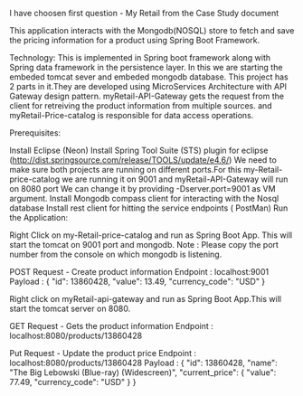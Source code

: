 I have choosen first question - My Retail from the Case Study document

This application interacts with the Mongodb(NOSQL) store to fetch and save the pricing information for a product using Spring Boot Framework.

Technology: This is implemented in Spring boot framework along with Spring data framework in the persistence layer. In this we are starting the embeded tomcat sever and embeded mongodb database. This project has 2 parts in it.They are developed using MicroServices Architecture with API Gateway design pattern. myRetail-API-Gateway gets the request from the client for retreiving the product information from multiple sources. and myRetail-Price-catalog is responsible for data access operations.

Prerequisites:

Install Eclipse (Neon)
Install Spring Tool Suite (STS) plugin for eclipse (http://dist.springsource.com/release/TOOLS/update/e4.6/)
We need to make sure both projects are running on different ports.For this my-Retail-price-catalog we are running it on 9001 and myRetail-API-Gateway will run on 8080 port We can change it by providing -Dserver.port=9001 as VM argument.
Install Mongodb compass client for interacting with the Nosql database
Install rest client for hitting the service endpoints ( PostMan)
Run the Application:

Right Click on my-Retail-price-catalog and run as Spring Boot App. This will start the tomcat on 9001 port and mongodb. Note : Please copy the port number from the console on which mongodb is listening.

POST Request - Create product information Endpoint : localhost:9001 
Payload : { "id": 13860428, "value": 13.49, "currency_code": "USD" }

Right click on myRetail-api-gateway and run as Spring Boot App.This will start the tomcat server on 8080.

GET Request - Gets the product information Endpoint : localhost:8080/products/13860428

Put Request - Update the product price Endpoint : localhost:8080/products/13860428 
Payload : { "id": 13860428, "name": "The Big Lebowski (Blue-ray) (Widescreen)", "current_price": { "value": 77.49, "currency_code": "USD" } }

